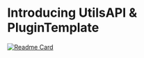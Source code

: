 # Introducing UtilsAPI & PluginTemplate
[![Readme Card](https://github-readme-stats.vercel.app/api/pin/?username=EclipseBETA&repo=PluginTemplate&theme=white)](https://github.com/EclipseBETA/PluginTemplate)

